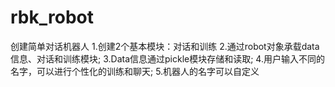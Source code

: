 # rbk_robot
创建简单对话机器人
1.创建2个基本模块：对话和训练
2.通过robot对象承载data信息、对话和训练模块;
3.Data信息通过pickle模块存储和读取;
4.用户输入不同的名字，可以进行个性化的训练和聊天;
5.机器人的名字可以自定义
